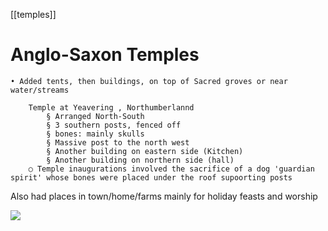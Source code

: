 [[temples]]
# Anglo-Saxon Temples

	• Added tents, then buildings, on top of Sacred groves or near water/streams

		Temple at Yeavering , Northumberlannd
			§ Arranged North-South
			§ 3 southern posts, fenced off
			§ bones: mainly skulls
			§ Massive post to the north west
			§ Another building on eastern side (Kitchen)
			§ Another building on northern side (hall)
		○ Temple inaugurations involved the sacrifice of a dog 'guardian spirit' whose bones were placed under the roof supoorting posts
			
Also had places in town/home/farms mainly for holiday feasts and worship


![](a/89236.png)